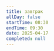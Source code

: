 ```yaml
---
title: завтрак
allDay: false
startTime: 08:30
endTime: 09:30
date: 2025-04-17
completed: null
---
```

